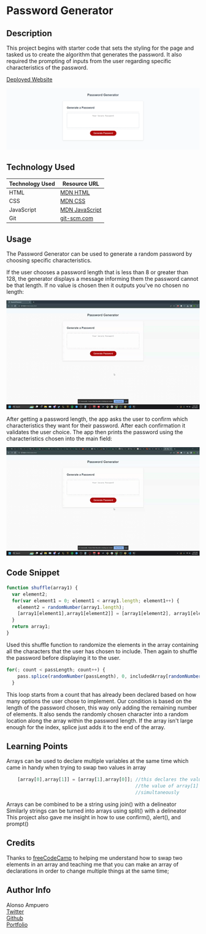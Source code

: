 # Password Generator

## Description
This project begins with starter code that sets the styling for the page and tasked us to create the algorithm that generates the password. It also required the prompting of inputs from the user regarding specific characteristics of the password. 

[Deployed Website](https://fenriragni.github.io/pwd-gen/)

![Website-Screenshot](./images/website-screenshot.png)

## Technology Used
|Technology Used|Resource URL|
|----|----|
|HTML| [MDN HTML](https://developer.mozilla.org/en-US/docs/Web/HTML)|
| CSS| [MDN CSS](https://developer.mozilla.org/en-US/docs/Web/CSS)|
|JavaScript| [MDN JavaScript](https://developer.mozilla.org/en-US/docs/Web/JavaScript)|
|  Git | [git-scm.com](https://git-scm.com/)

## Usage
The Password Generator can be used to generate a random password by choosing specific characteristics. <br>

If the user chooses a password length that is less than 8 or greater than 128, the generator displays a message informing them the password cannot be that length. If no value is chosen then it outputs you've no chosen no length:

![demo-length](./images/password-length.gif)

After getting a password length, the app asks the user to confirm which characteristics they want for their password. After each confirmation it validates the user choice. The app then prints the password using the characteristics chosen into the main field:

![demo-characteristics](./images/characteristics.gif)

## Code Snippet
```js
function shuffle(array1) {
  var element2;
  for(var element1 = 0; element1 < array1.length; element1++) {
    element2 = randomNumber(array1.length);
    [array1[element1],array1[element2]] = [array1[element2], array1[element1]];
  }
  return array1;
}
```
Used this shuffle function to randomize the elements in the array containing all the characters that the user has chosen to include. Then again to shuffle the password before displaying it to the user.

```js
for(; count < passLength; count++) {
    pass.splice(randomNumber(passLength), 0, includedArray[randomNumber(includedArray.length)]);
  }
```
This loop starts from a count that has already been declared based on how many options the user chose to implement. Our condition is based on the length of the password chosen, this way only adding the remaining number of elements. It also sends the randomly chosen character into a random location along the array within the password length. If the array isn't large enough for the index, splice just adds it to the end of the array.

## Learning Points

Arrays can be used to declare multiple variables at the same time which came in handy when trying to swap two values in array
```js
    [array[0],array[1]] = [array[1],array[0]]; //this declares the value of array[0] with the current value of array[1] and
                                               //the value of array[1] with the current value of array[0]  
                                               //simultaneously
```
Arrays can be combined to be a string using join() with a delineator <br>
Similarly strings can be turned into arrays using split() with a delineator <br>
This project also gave me insight in how to use confirm(), alert(), and prompt() <br>
## Credits

Thanks to [freeCodeCamp](https://www.freecodecamp.org/news/swap-two-array-elements-in-javascript/) to helping me understand how to swap two elements in an array and teaching me that you can make an array of declarations in order to change multiple things at the same time;


## Author Info

Alonso Ampuero <br>
[Twitter](https://www.twitter.com/fenri.ragni) <br>
[Github](https://www.github.com/fenri.ragni) <br>
[Portfolio](https://fenriragni.github.io/pro-portfolio/)